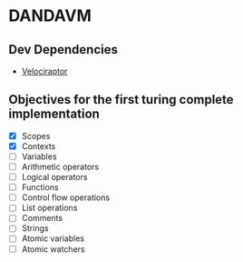 
# DANDAVM

## Dev Dependencies

- [Velociraptor](https://velociraptor.run/)

## Objectives for the first turing complete implementation

- [x] Scopes
- [x] Contexts
- [ ] Variables
- [ ] Arithmetic operators
- [ ] Logical operators
- [ ] Functions
- [ ] Control flow operations
- [ ] List operations
- [ ] Comments
- [ ] Strings
- [ ] Atomic variables
- [ ] Atomic watchers
